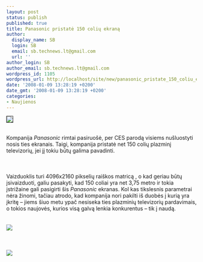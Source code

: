 ```yaml
---
layout: post
status: publish
published: true
title: Panasonic pristatė 150 colių ekraną
author:
  display_name: SB
  login: SB
  email: sb.technews.lt@gmail.com
  url: ''
author_login: SB
author_email: sb.technews.lt@gmail.com
wordpress_id: 1105
wordpress_url: http://localhost/site/new/panasonic_pristate_150_coliu_ekrana/
date: '2008-01-09 13:28:19 +0200'
date_gmt: '2008-01-09 13:28:19 +0200'
categories:
- Naujienos
---
```

<div class="imgright"><img src="http://tbn0.google.com/images?q=tbn:GIHCmY-LYEw03M:http://www.defrieslandshop.nl/catalog/images/fabrikantenlogos/panasonic_logo.jpg" border="1"></div>
<p><br>Kompanija <i>Panasonic</i> rimtai pasiruošė, per CES parodą visiems nušluostyti nosis ties ekranais. Taigi, kompanija pristatė net 150 colių plazminį televizorių, jei jį tokiu būtų galima pavadinti.<br />
<br><br />
<br>Vaizduoklis turi 4096x2160 pikselių raiškos matricą , o kad geriau būtų įsivaizduoti, galiu pasakyti, kad 150 coliai yra net 3,75 metro ir tokia įstrižaine gali pasigirti šis <i>Panasonic</i> ekranas. Kol kas tikslesnis parametrai nėra žinomi, tačiau atrodo, kad kompanija nori pakilti iš duobės į kurią yra įkritę – jiems šiuo metu ypač nesiseka ties plazminių televizorių pardavimais, o tokios naujovės, kurios visą galvą lenkia konkurentus – tik į naudą.<br />
<br><br><img src="http://www.techpowerup.com/img/08-01-08/massive_plasma2.jpg"><br><br />
<br><br><img src="http://www.techpowerup.com/img/08-01-08/massive_plasma3.jpg"><br><br />
<br></p>

